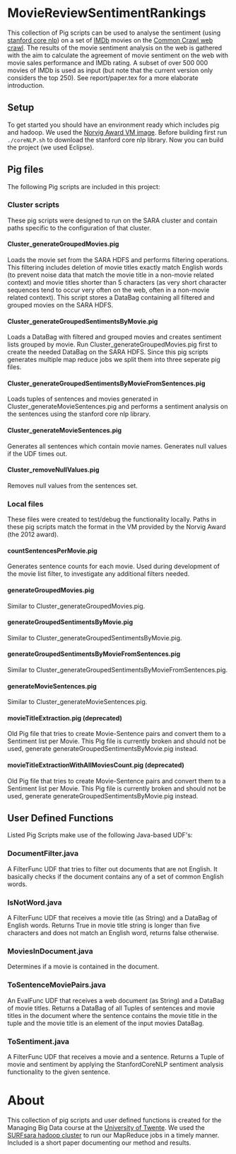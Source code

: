 # MovieReviewSentimentRankings

This collection of Pig scripts can be used to analyse the sentiment (using [stanford core nlp](nlp.stanford.edu/software/corenlp.shtml)) on a set of [IMDb](http://www.imdb.com) movies on the [Common Crawl web crawl](http://commoncrawl.org/).
The results of the movie sentiment analysis on the web is gathered with the aim to calculate the agreement of movie sentiment on the web with movie sales performance and IMDb rating.
A subset of over 500 000 movies of IMDb is used as input (but note that the current version only considers the top 250).
See report/paper.tex for a more elaborate introduction.

## Setup
To get started you should have an environment ready which includes pig and hadoop. We used the [Norvig Award VM image](http://norvigaward.github.io/). Before building first run ```./coreNLP.sh``` to download the stanford core nlp library. Now you can build the project (we used Eclipse).

## Pig files
The following Pig scripts are included in this project:

### Cluster scripts
These pig scripts were designed to run on the SARA cluster and contain paths specific to the configuration of that cluster.

#### Cluster_generateGroupedMovies.pig
Loads the movie set from the SARA HDFS and performs filtering operations. This filtering includes deletion of movie titles exactly match English words (to prevent noise data that match the movie title in a non-movie related context) and movie titles shorter than 5 characters (as very short character sequences tend to occur very often on the web, often in a non-movie related context). This script stores a DataBag containing all filtered and grouped movies on the SARA HDFS. 

#### Cluster_generateGroupedSentimentsByMovie.pig
Loads a DataBag with filtered and grouped movies and creates sentiment lists grouped by movie. Run Cluster_generateGroupedMovies.pig first to create the needed DataBag on the SARA HDFS. Since this pig scripts generates multiple map reduce jobs we split them into three seperate pig files.

#### Cluster_generateGroupedSentimentsByMovieFromSentences.pig
Loads tuples of sentences and movies generated in Cluster_generateMovieSentences.pig and performs a sentiment analysis on the sentences using the stanford core nlp library.

#### Cluster_generateMovieSentences.pig
Generates all sentences which contain movie names. Generates null values if the UDF times out.

#### Cluster_removeNullValues.pig
Removes null values from the sentences set.

### Local files
These files were created to test/debug the functionality locally. Paths in these pig scripts match the format in the VM provided by the Norvig Award (the 2012 award).

#### countSentencesPerMovie.pig
Generates sentence counts for each movie. Used during development of the movie list filter, to investigate any additional filters needed.

#### generateGroupedMovies.pig
Similar to Cluster_generateGroupedMovies.pig.

#### generateGroupedSentimentsByMovie.pig
Similar to Cluster_generateGroupedSentimentsByMovie.pig.

#### generateGroupedSentimentsByMovieFromSentences.pig
Similar to Cluster_generateGroupedSentimentsByMovieFromSentences.pig.

#### generateMovieSentences.pig
Similar to Cluster_generateMovieSentences.pig.

#### movieTitleExtraction.pig (deprecated)
Old Pig file that tries to create Movie-Sentence pairs and convert them to a Sentiment list per Movie. This Pig file is currently broken and should not be used, generate generateGroupedSentimentsByMovie.pig instead.

#### movieTitleExtractionWithAllMoviesCount.pig (deprecated)
Old Pig file that tries to create Movie-Sentence pairs and convert them to a Sentiment list per Movie. This Pig file is currently broken and should not be used, generate generateGroupedSentimentsByMovie.pig instead.

## User Defined Functions
Listed Pig Scripts make use of the following Java-based UDF's:

### DocumentFilter.java
A FilterFunc UDF that tries to filter out documents that are not English. It basically checks if the document contains any of a set of common English words.

### IsNotWord.java
A FilterFunc UDF that receives a movie title (as String) and a DataBag of English words. Returns True in movie title string is longer than five characters and does not match an English word, returns false otherwise.

### MoviesInDocument.java
Determines if a movie is contained in the document.

### ToSentenceMoviePairs.java
An EvalFunc UDF that receives a web document (as String) and a DataBag of movie titles. Returns a DataBag of all Tuples of sentences and movie titles in the document where the sentence contains the movie title in the tuple and the movie title is an element of the input movies DataBag.

### ToSentiment.java
A FilterFunc UDF that receives a movie and a sentence. Returns a Tuple of movie and sentiment by applying the StanfordCoreNLP sentiment analysis functionality to the given sentence.

# About
This collection of pig scripts and user defined functions is created for the Managing Big Data course at the [University of Twente](http://www.utwente.nl/). We used the [SURFsara hadoop cluster](https://www.surfsara.nl/nl/systems/hadoop) to run our MapReduce jobs in a timely manner. Included is a short paper documenting our method and results.
